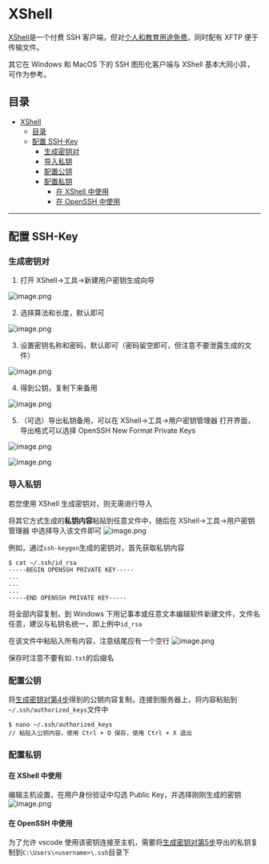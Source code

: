 # XShell
[XShell](https://www.xshell.com/zh/)是一个付费 SSH 客户端，但对[个人和教育用途免费](https://www.xshell.com/zh/free-for-home-school/)。同时配有 XFTP 便于传输文件。

其它在 Windows 和 MacOS 下的 SSH 图形化客户端与 XShell 基本大同小异，可作为参考。

## 目录
- [XShell](#xshell)
  - [目录](#目录)
  - [配置 SSH-Key](#配置-ssh-key)
    - [生成密钥对](#生成密钥对)
    - [导入私钥](#导入私钥)
    - [配置公钥](#配置公钥)
    - [配置私钥](#配置私钥)
      - [在 XShell 中使用](#在-xshell-中使用)
      - [在 OpenSSH 中使用](#在-openssh-中使用)



---
## 配置 SSH-Key
### 生成密钥对
1. 打开 XShell->工具->新建用户密钥生成向导

![image.png](https://s2.loli.net/2022/03/23/OfIjAUEdl9Hpys5.png)

2. 选择算法和长度，默认即可

![image.png](https://s2.loli.net/2022/03/23/ewA6NvTfjE3WoXP.png)

3. 设置密钥名称和密码，默认即可（密码留空即可，但注意不要泄露生成的文件）

![image.png](https://s2.loli.net/2022/03/23/X7oxNFYs982bkHK.png)

4. 得到公钥，复制下来备用

![image.png](https://s2.loli.net/2022/03/23/4STjmgdGosL3c12.png)

5. （可选）导出私钥备用，可以在 XShell->工具->用户密钥管理器 打开界面，导出格式可以选择 OpenSSH New Format Private Keys

![image.png](https://s2.loli.net/2022/03/23/jmy1EVa5pFd2Nft.png)

![image.png](https://s2.loli.net/2022/03/23/ig7TxwOlmt8r5MK.png)



### 导入私钥
若您使用 XShell 生成密钥对，则无需进行导入

将其它方式生成的**私钥内容**粘贴到任意文件中，随后在 XShell->工具->用户密钥管理器 中选择导入该文件即可
![image.png](https://s2.loli.net/2022/03/23/RjIilByCMwGSAnO.png)

例如，通过`ssh-keygen`生成的密钥对，首先获取私钥内容
```
$ cat ~/.ssh/id_rsa
-----BEGIN OPENSSH PRIVATE KEY-----
...
...
...
-----END OPENSSH PRIVATE KEY-----
```
将全部内容复制，到 Windows 下用记事本或任意文本编辑软件新建文件，文件名任意，建议与私钥名统一，即上例中`id_rsa`

在该文件中粘贴入所有内容，注意结尾应有一个空行
![image.png](https://s2.loli.net/2022/03/23/kDqXry3Uu1KaORb.png)

保存时注意不要有如`.txt`的后缀名



### 配置公钥
将[生成密钥对第4步](#生成密钥对)得到的公钥内容复制，连接到服务器上，将内容粘贴到`~/.ssh/authorized_keys`文件中
```
$ nano ~/.ssh/authorized_keys
// 粘贴入公钥内容，使用 Ctrl + O 保存，使用 Ctrl + X 退出
```



### 配置私钥
#### 在 XShell 中使用
编辑主机设置，在用户身份验证中勾选 Public Key，并选择刚刚生成的密钥
    ![image.png](https://s2.loli.net/2022/03/23/EkegzXDTNslCj7P.png)

#### 在 OpenSSH 中使用
为了允许 vscode 使用该密钥连接至主机，需要将[生成密钥对第5步](#生成密钥对)导出的私钥复制到`C:\Users\<username>\.ssh`目录下